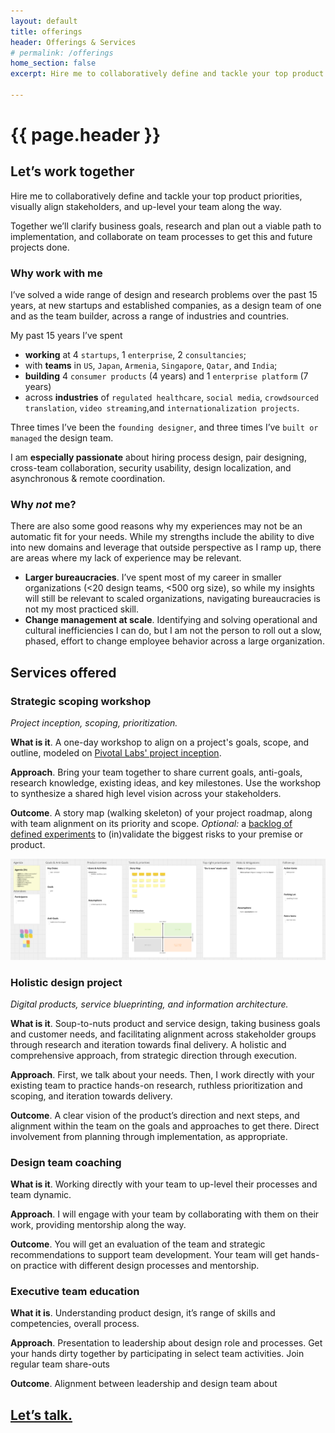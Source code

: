 ```yaml
---
layout: default
title: offerings
header: Offerings & Services
# permalink: /offerings
home_section: false
excerpt: Hire me to collaboratively define and tackle your top product priorities, visually align stakeholders, and up-level your team along the way.

---
```


# {{ page.header }}

## Let’s work together

Hire me to collaboratively define and tackle your top product priorities, visually align stakeholders, and up-level your team along the way. 

Together we’ll clarify business goals, research and plan out a viable path to implementation, and collaborate on team processes to get this and future projects done.

### Why work with me

I’ve solved a wide range of design and research problems over the past 15 years, at new startups and established companies, as a design team of one and as the team builder, across a range of industries and countries.

My past 15 years I’ve spent
* **working** at 4 `startups`, 1 `enterprise`, 2 `consultancies`; 
* with **teams** in `US`, `Japan`, `Armenia`, `Singapore`, `Qatar`, and `India`; 
* **building** 4 `consumer products` (4 years) and 1 `enterprise platform` (7 years)
* across **industries** of `regulated healthcare`, `social media`, `crowdsourced translation`, `video streaming`,and `internationalization projects`.

Three times I’ve been the `founding designer`, and three times I’ve `built or managed` the design team.

I am **especially passionate** about hiring process design, pair designing, cross-team collaboration, security usability, design localization, and asynchronous & remote coordination.

### **Why _not_ me?** 

There are also some good reasons why my experiences may not be an automatic fit for your needs. While my strengths include the ability to dive into new domains and leverage that outside perspective as I ramp up, there are areas where my lack of experience may be relevant.

* **Larger bureaucracies**. I’ve spent most of my career in smaller organizations (&lt;20 design teams, &lt;500 org size), so while my insights will still be relevant to scaled organizations, navigating bureaucracies is not my most practiced skill. 
* **Change management at scale**. Identifying and solving operational and cultural inefficiencies I can do, but I am not the person to roll out a slow, phased, effort to change employee behavior across a large organization.

## Services offered

### Strategic scoping workshop

_Project inception, scoping, prioritization._

**What is it**. A one-day workshop to align on a project's goals, scope, and outline, modeled on [Pivotal Labs' project inception](https://agilecoffee.com/using-an-inception-to-kick-off-a-project/).

**Approach**. Bring your team together to share current goals, anti-goals, research knowledge, existing ideas, and key milestones. Use the workshop to synthesize a shared high level vision across your stakeholders.

**Outcome**. A story map (walking skeleton) of your project roadmap, along with team alignment on its priority and scope. 
*Optional:* a [backlog of defined experiments](https://ericthebell.com/blog/experiment-tracking-dashboard/) to (in)validate the biggest risks to your premise or product.

<img src="/assets/images/offerings-inception.png">

### Holistic design project

_Digital products, service blueprinting, and information architecture._

**What is it**. Soup-to-nuts product and service design, taking business goals and customer needs, and facilitating alignment across stakeholder groups through research and iteration towards final delivery. A holistic and comprehensive approach, from strategic direction through execution.

**Approach**. First, we talk about your needs. Then, I work directly with your existing team to practice hands-on research, ruthless prioritization and scoping, and iteration towards delivery.

**Outcome**. A clear vision of the product’s direction and next steps, and alignment within the team on the goals and approaches to get there. Direct involvement from planning through implementation, as appropriate.


### Design team coaching

**What is it**. Working directly with your team to up-level their processes and team dynamic.

**Approach**. I will engage with your team by collaborating with them on their work, providing mentorship along the way.

**Outcome**. You will get an evaluation of the team and strategic recommendations to support team development. Your team will get hands-on practice with different design processes and mentorship.


### **Executive team education**

**What it is**. Understanding product design, it’s range of skills and competencies, overall process.

**Approach**. Presentation to leadership about design role and processes. Get your hands dirty together by participating in select team activities. Join regular team share-outs

**Outcome**. Alignment between leadership and design team about

## [Let’s talk.](https://cal.com/ericthebell/office-hours)